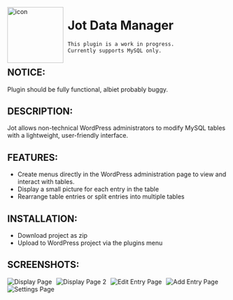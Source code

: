 
<img src="https://i.imgur.com/E3D0T2A.png"
     alt="icon"
     height="128"
     style="float: left; margin-right: 10px;" />
     
# Jot Data Manager

```diff
This plugin is a work in progress.
Currently supports MySQL only.
```

## NOTICE:
<p>Plugin should be fully functional, albiet probably buggy.</p>

## DESCRIPTION:
<p>Jot allows non-technical WordPress administrators to modify MySQL
tables with a lightweight, user-friendly interface.</p>

## FEATURES:
* Create menus directly in the WordPress administration page to view and interact with tables.
* Display a small picture for each entry in the table
* Rearrange table entries or split entries into multiple tables

## INSTALLATION:
* Download project as zip
* Upload to WordPress project via the plugins menu

## SCREENSHOTS:
<img src="https://i.imgur.com/PiYq2sW.png"
     alt="Display Page"
     style="float: left; margin-right: 10px;" />

<img src="https://i.imgur.com/CLpzucS.png"
     alt="Display Page 2"
     style="float: left; margin-right: 10px;" />

<img src="https://i.imgur.com/mIuDTfL.png"
     alt="Edit Entry Page"
     style="float: left; margin-right: 10px;" />
     
<img src="https://i.imgur.com/nFTwktu.png"
     alt="Add Entry Page"
     style="float: left; margin-right: 10px;" />
     
<img src="https://i.imgur.com/75Z7ngI.png"
     alt="Settings Page"
     style="float: left; margin-right: 10px;" />
